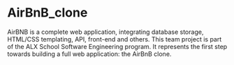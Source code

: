 # AirBnB_clone
AirBNB is a complete web application, integrating database storage, HTML/CSS templating, API, front-end and others.  This team project is part of the ALX School Software Engineering program. It represents the first step towards building a full web application: the AirBnB clone. 
